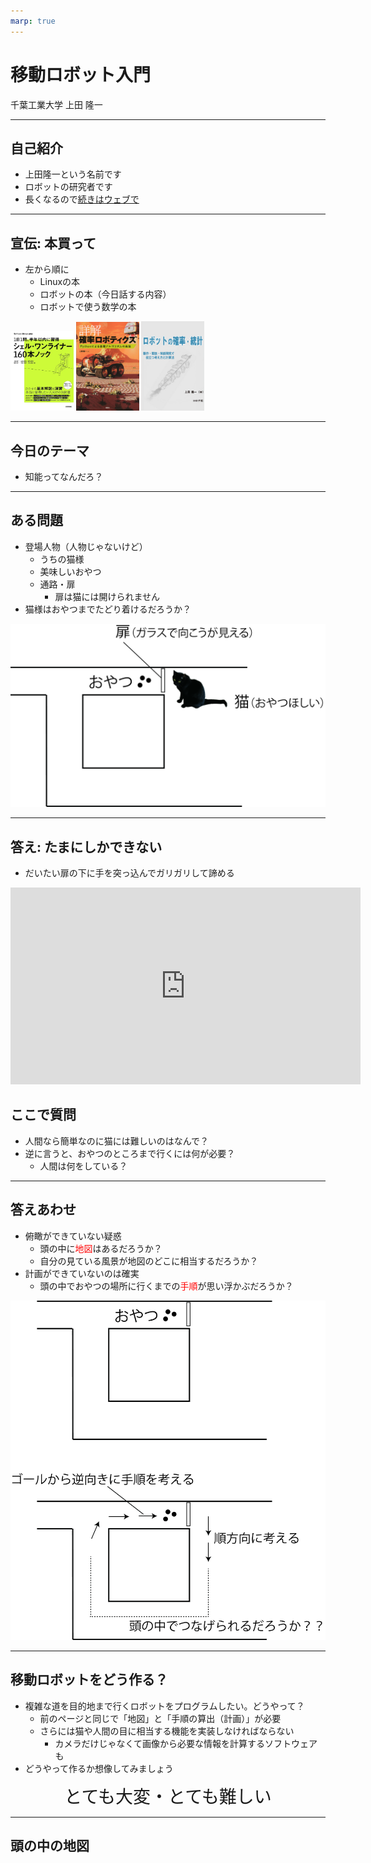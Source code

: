 ```yaml
---
marp: true
---
```


<!-- footer: 千葉工業大学・松本工業高校連携授業 -->

# 移動ロボット入門

千葉工業大学 上田 隆一


---

<!-- paginate: true -->

## 自己紹介

- 上田隆一という名前です
- ロボットの研究者です
- 長くなるので[続きはウェブで](https://ja.wikipedia.org/wiki/上田隆一)

---

## 宣伝: 本買って

- 左から順に
    - Linuxの本
    - ロボットの本（今日話する内容）
    - ロボットで使う数学の本


<img width="20%" src="shellgei160.jpg" />  <img width="20%" src="lnpr.jpg" />  <img width="20%" src="robot_stats.png" />

---

## 今日のテーマ

- 知能ってなんだろ？

---

## ある問題

- 登場人物（人物じゃないけど）
    - うちの猫様
    - 美味しいおやつ
    - 通路・扉
        - 扉は猫には開けられません
- 猫様はおやつまでたどり着けるだろうか？

![bg right:44% 100%](problem.png)

---

## 答え: たまにしかできない

- だいたい扉の下に手を突っ込んでガリガリして諦める

<iframe width="560" height="315" src="https://www.youtube.com/embed/JmONWX1IWAk?si=kmL8VdtQict3X7Rn" title="YouTube video player" frameborder="0" allow="accelerometer; autoplay; clipboard-write; encrypted-media; gyroscope; picture-in-picture; web-share" referrerpolicy="strict-origin-when-cross-origin" allowfullscreen></iframe>

## ここで質問

- 人間なら簡単なのに猫には難しいのはなんで？
- 逆に言うと、おやつのところまで行くには何が必要？
    - 人間は何をしている？

---

## 答えあわせ

- 俯瞰ができていない疑惑
    - 頭の中に<span style="color:red">地図</span>はあるだろうか？
    - 自分の見ている風景が地図のどこに相当するだろうか？
- 計画ができていないのは確実
    - 頭の中でおやつの場所に行くまでの<span style="color:red">手順</span>が思い浮かぶだろうか？

![bg right:44% 100%](map.png)

---

## 移動ロボットをどう作る？

- 複雑な道を目的地まで行くロボットをプログラムしたい。どうやって？
    - 前のページと同じで「地図」と「手順の算出（計画）」が必要
    - さらには猫や人間の目に相当する機能を実装しなければならない
        - カメラだけじゃなくて画像から必要な情報を計算するソフトウェアも
- どうやって作るか想像してみましょう


<center style="font-size:200%">とても大変・とても難しい</center>

---

## 頭の中の地図

